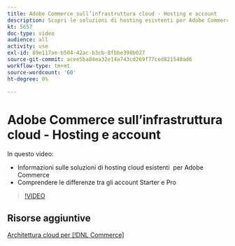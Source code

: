 ```yaml
---
title: Adobe Commerce sull’infrastruttura cloud - Hosting e account
description: Scopri le soluzioni di hosting esistenti per Adobe Commerce ​. Comprendere le differenze tra gli account Starter e Pro ​.
kt: 5657
doc-type: video
audience: all
activity: use
exl-id: 89e117ae-b504-42ac-b3cb-8fbbe398b027
source-git-commit: acee5ba84ea32e14a743cd269f77ced821548ad6
workflow-type: tm+mt
source-wordcount: '60'
ht-degree: 0%

---
```


# Adobe Commerce sull’infrastruttura cloud - Hosting e account

In questo video:

- Informazioni sulle soluzioni di hosting cloud esistenti &#x200B; per Adobe Commerce
- Comprendere le differenze tra gli account Starter e Pro &#x200B;

>[!VIDEO](https://video.tv.adobe.com/v/35813?quality=12&learn=on)

## Risorse aggiuntive

[Architettura cloud per [!DNL Commerce]](https://devdocs.magento.com/cloud/architecture/cloud-architecture.html)
